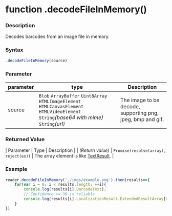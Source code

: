 # function .decodeFileInMemory()

### Description

Decodes barcodes from an image file in memory.

### Syntax

```js
.decodeFileInMemory(source)
```

### Parameter

| parameter | type | Description |
| --- | --- | --- |
| source | `Blob` `ArrayBuffer` `Uint8Array` `HTMLImageElement` `HTMLCanvasElement` `HTMLVideoElement` `String`*(base64 with mime)* `String`*(url)* | The image to be decode, supporting png, jpeg, bmp and gif. |

### Returned Value

| Parameter | Type | Description |
| *(Return value)* | `Promise(resolve(array), reject(ex))` | The array element is like [TextResult](objectTextResult.md).  |

### Example

```js
reader.decodeFileInMemory('./imgs/example.png').then(results=>{
    for(var i = 0; i < results.length; ++i){
        console.log(results[i].BarcodeText);
        // Confidence >= 30 is reliable
        console.log(results[i].LocalizationResult.ExtendedResultArray[0].Confidence);
    }
})
```
